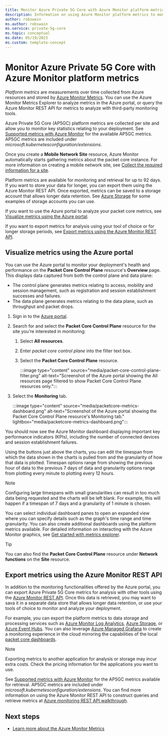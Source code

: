 ```yaml
---
title: Monitor Azure Private 5G Core with Azure Monitor platform metrics
description: Information on using Azure Monitor platform metrics to monitor activity and analyze statistics in your private mobile network. 
author: robswain
ms.author: robswain
ms.service: private-5g-core
ms.topic: conceptual 
ms.date: 05/19/2023
ms.custom: template-concept
---
```


# Monitor Azure Private 5G Core with Azure Monitor platform metrics

*Platform metrics* are measurements over time collected from Azure resources and stored by [Azure Monitor Metrics](/azure/azure-monitor/essentials/data-platform-metrics). You can use the Azure Monitor Metrics Explorer to analyze metrics in the Azure portal, or query the Azure Monitor REST API for metrics to analyze with third-party monitoring tools.

Azure Private 5G Core (AP5GC) platform metrics are collected per site and allow you to monitor key statistics relating to your deployment. See [Supported metrics with Azure Monitor](/azure/azure-monitor/essentials/metrics-supported#microsoftkubernetesconfigurationextensions) for the available AP5GC metrics. AP5GC metrics are included under *microsoft.kubernetesconfiguration/extensions*.

Once you create a **Mobile Network Site** resource, Azure Monitor automatically starts gathering metrics about the packet core instance. For more information on creating a mobile network site, see [Collect the required information for a site](collect-required-information-for-a-site.md).

Platform metrics are available for monitoring and retrieval for up to 92 days. If you want to store your data for longer, you can export them using the Azure Monitor REST API. Once exported, metrics can be saved to a storage account that allows longer data retention. See [Azure Storage](/azure/storage/) for some examples of storage accounts you can use.

If you want to use the Azure portal to analyze your packet core metrics, see [Visualize metrics using the Azure portal](#visualize-metrics-using-the-azure-portal).

If you want to export metrics for analysis using your tool of choice or for longer storage periods, see [Export metrics using the Azure Monitor REST API](#export-metrics-using-the-azure-monitor-rest-api).

## Visualize metrics using the Azure portal

You can use the Azure portal to monitor your deployment's health and performance on the **Packet Core Control Plane** resource's **Overview** page. This displays data captured from both the control plane and data plane:

- The control plane generates metrics relating to access, mobility and session management, such as registration and session establishment successes and failures.
- The data plane generates metrics relating to the data plane, such as throughput and packet drops.

1. Sign in to the [Azure portal](https://portal.azure.com/).
1. Search for and select the **Packet Core Control Plane** resource for the site you're interested in monitoring:
    1. Select **All resources**.
    1. Enter *packet core control plane* into the filter text box.
    1. Select the **Packet Core Control Plane** resource.
    
        :::image type="content" source="media/packet-core-control-plane-filter.png" alt-text="Screenshot of the Azure portal showing the All resources page filtered to show Packet Core Control Plane resources only.":::

1. Select the **Monitoring** tab.

    :::image type="content" source="media/packetcore-metrics-dashboard.png" alt-text="Screenshot of the Azure portal showing the Packet Core Control Plane resource's Monitoring tab." lightbox="media/packetcore-metrics-dashboard.png":::

You should now see the Azure Monitor dashboard displaying important key performance indicators (KPIs), including the number of connected devices and session establishment failures.

Using the buttons just above the charts, you can edit the timespan from which the data shown in the charts is pulled from and the granularity of how that data is plotted. Timespan options range from showing the previous hour of data to the previous 7 days of data and granularity options range from plotting every minute to plotting every 12 hours.

> [!NOTE]
> Configuring large timespans with small granularities can result in too much data being requested and the charts will be left blank. For example, this will happen if a timespan of 7 days and a granularity of 1 minute is chosen.

You can select individual dashboard panes to open an expanded view where you can specify details such as the graph's time range and time granularity. You can also create additional dashboards using the platform metrics available. For detailed information on interacting with the Azure Monitor graphics, see [Get started with metrics explorer](/azure/azure-monitor/essentials/metrics-getting-started).

> [!TIP]
> You can also find the **Packet Core Control Plane** resource under **Network functions** on the **Site** resource.

## Export metrics using the Azure Monitor REST API

In addition to the monitoring functionalities offered by the Azure portal, you can export Azure Private 5G Core metrics for analysis with other tools using the [Azure Monitor REST API](/rest/api/monitor/). Once this data is retrieved, you may want to sava it in a separate data store that allows longer data retention, or use your tools of choice to monitor and analyze your deployment.

For example, you can export the platform metrics to data storage and processing services such as [Azure Monitor Log Analytics](/azure/azure-monitor/logs/log-analytics-overview), [Azure Storage](/azure/storage/), or [Azure Event Hubs](/azure/event-hubs/). You can also leverage [Azure Managed Grafana](/azure/managed-grafana/) to create a monitoring experience in the cloud mirroring the capabilities of the local [packet core dashboards](packet-core-dashboards.md).

> [!NOTE]
> Exporting metrics to another application for analysis or storage may incur extra costs. Check the pricing information for the applications you want to use.

See [Supported metrics with Azure Monitor](/azure/azure-monitor/essentials/metrics-supported#microsoftkubernetesconfigurationextensions) for the AP5GC metrics available for retrieval. AP5GC metrics are included under *microsoft.kubernetesconfiguration/extensions*. You can find more information on using the Azure Monitor REST API to construct queries and retrieve metrics at [Azure monitoring REST API walkthrough](/azure/azure-monitor/essentials/rest-api-walkthrough).

## Next steps

- [Learn more about the Azure Monitor Metrics](/azure/azure-monitor/essentials/data-platform-metrics)